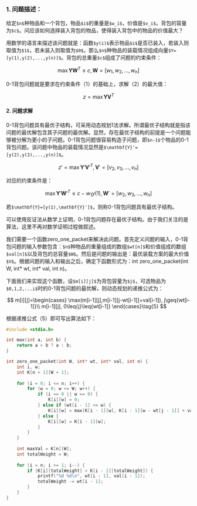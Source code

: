 ### 1. 问题描述：

给定`$n$`种物品和一个背包，物品`$i$`的重量是`$w_i$`，价值是`$v_i$`，背包的容量为`$c$`。问应该如何选择装入背包的物品，使得装入背包中的物品的价值最大？

用数学的语言来描述该问题就是：函数`$y(i)$`表示物品`$i$`是否已装入，若装入则取值为`$1$`，若未装入则取值为`$0$`。那么`$n$`种物品的装载情况组成向量`$Y=[y(1),y(2),...,y(n)]$`。背包的总重量`$c$`组成了问题的约束条件：

$$
\max\mathbf{Y}\mathbf{W}^T\leq{c},\mathbf{W}=[w_1,w_2,...,w_n]\tag{1}
$$

0-1背包问题就是要求在约束条件（1）的基础上，求解（2）的最大值：

$$
z=\max\mathbf{Y}\mathbf{V}^T\tag{2}
$$

#### 2. 问题求解

0-1背包问题具有最优子结构，可采用动态规划1法求解。所谓最优子结构就是指该问题的最优解包含其子问题的最优解。显然，存在最优子结构的前提是一个问题能够被分解为更小的子问题。0-1背包问题很容易构造子问题，即`$n-1$`个物品的0-1背包问题。该问题中物品的装载情况显然是`$\mathbf{Y}'=[y(2),y(3),...,y(n)]$`。

$$
z'=\max\mathbf{Y}'\mathbf{V}'^T,\mathbf{V}'=[v_2,v_3,...,v_n]\tag{3}
$$

对应的约束条件是：

$$
\max\mathbf{Y}'\mathbf{W}'^T\leq{c}-w_1y(1),\mathbf{W}'=[w_2,w_3,...,w_n]\tag{4}
$$

若`$\mathbf{Y}=[y(1),\mathbf{Y}']$`，则称0-1背包问题具有最优子结构。

可以使用反证法从数学上证明，0-1背包问题存在最优子结构。由于我们关注的是算法，这里不再对数学证明过程做叙述。

我们需要一个函数zero\_one\_packet来解决此问题。首先定义问题的输入，0-1背包问题的输入参数包含：`$n$`种物品的重量组成的数组`$wt[n]$`和价值组成的数组`$val[n]$`以及背包的总容量`$W$`。然后是问题的输出是：最优装载方案的最大价值`$V$`。根据问题的输入和输出之后，确定下函数形式为：int zero\_one\_packet(int W, int\* wt, int\* val, int n)。

下面我们来实现这个函数，设`$m[i][j]$`为背包容量为`$j$`，可选物品为`$0,1,2,...i$`时的0-1背包问题的最优解，则动态规划的递推公式为：

$$
m[i][j]=\begin{cases}
\max(m[i-1][j],m[i-1][j-wt[i-1]]+val[i-1]), j\geq{wt[i-1]}\\
m[i-1][j], 0\leq{j}\leq{wt[i-1]}
\end{cases}\tag{5}
$$

根据递推公式（5）即可写出算法如下：

```C
#include <stdio.h>

int max(int a, int b) {
    return a > b ? a : b;
}

int zero_one_packet(int W, int* wt, int* val, int n) {
    int i, w;
    int K[n + 1][W + 1];
    
    for (i = 0; i <= n; i++) {
        for (w = 0; w <= W; w++) {
            if (i == 0 || w == 0) {
                K[i][w] = 0;
            } else if (wt[i - 1] <= w) {
                K[i][w] = max(K[i - 1][w], K[i - 1][w - wt[j - 1]] + val[j - 1]);
            } else {
                K[i][w] = K[i - 1][w];
            }
        }
    }
    
    int maxVal = K[n][W];
    int totalWeight = W;
    
    for (i = n; i >= 1; i--) {
        if (K[i][totalWeight] > K[i - 1][totalWeight]) {
            printf("%d %d\n", wt[i - 1], val[i - 1]);
            totalWeight -= wt[i - 1];
        }
    }
}
```